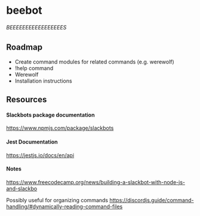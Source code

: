 # beebot
###### BEEEEEEEEEEEEEEEEES

## Roadmap
* Create command modules for related commands (e.g. werewolf)
* !help command
* Werewolf
* Installation instructions


## Resources
#### Slackbots package documentation
https://www.npmjs.com/package/slackbots

#### Jest Documentation
https://jestjs.io/docs/en/api


#### Notes
https://www.freecodecamp.org/news/building-a-slackbot-with-node-js-and-slackbo

Possibly useful for organizing commands
https://discordjs.guide/command-handling/#dynamically-reading-command-files
